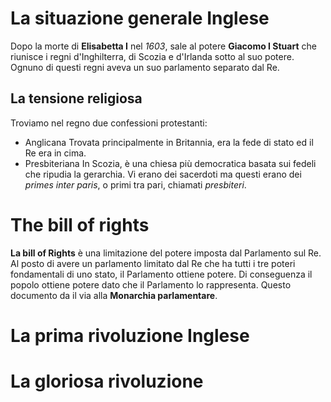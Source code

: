# La situazione generale Inglese
Dopo la morte di **Elisabetta I** nel *1603*, sale al potere **Giacomo I Stuart** che riunisce i regni d'Inghilterra, di Scozia e d'Irlanda sotto al suo potere. Ognuno di questi regni aveva un suo parlamento separato dal Re. 
## La tensione religiosa
Troviamo nel regno due confessioni protestanti:
- Anglicana
	  Trovata principalmente in Britannia, era la fede di stato ed il Re era in cima.
- Presbiteriana
	  In Scozia, è una chiesa più democratica basata sui fedeli che ripudia la gerarchia. Vi erano dei sacerdoti ma questi erano dei *primes inter paris*, o primi tra pari, chiamati *presbiteri*.

# The bill of rights
**La bill of Rights** è una limitazione del potere imposta dal Parlamento sul Re. Al posto di avere un parlamento limitato dal Re che ha tutti i tre poteri fondamentali di uno stato, il Parlamento ottiene potere. Di conseguenza il popolo ottiene potere dato che il Parlamento lo rappresenta. Questo documento da il via alla **Monarchia parlamentare**.
# La prima rivoluzione Inglese

# La gloriosa rivoluzione
